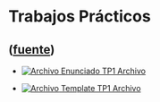 # Trabajos Prácticos
([fuente](https://campus.exactas.uba.ar/course/view.php?id=987&section=8))
---
  - [![Archivo](https://campus.exactas.uba.ar/theme/image.php/magazine/core/1462913092/f/pdf) Enunciado TP1 Archivo](https://campus.exactas.uba.ar/mod/resource/view.php?id=51588)

  - [![Archivo](https://campus.exactas.uba.ar/theme/image.php/magazine/core/1462913092/f/archive) Template TP1 Archivo](https://campus.exactas.uba.ar/mod/resource/view.php?id=51589)

